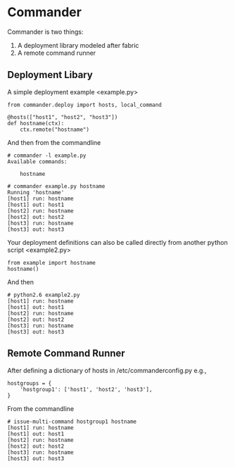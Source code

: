 Commander
=========
Commander is two things:

1. A deployment library modeled after fabric
2. A remote command runner


Deployment Libary
-----------------
A simple deployment example <example.py>

    from commander.deploy import hosts, local_command

    @hosts(["host1", "host2", "host3"])
    def hostname(ctx):
        ctx.remote("hostname")

And then from the commandline

    # commander -l example.py 
    Available commands:

        hostname

    # commander example.py hostname
    Running 'hostname'
    [host1] run: hostname
    [host1] out: host1
    [host2] run: hostname
    [host2] out: host2
    [host3] run: hostname
    [host3] out: host3

Your deployment definitions can also be called directly from another python script <example2.py>

    from example import hostname
    hostname()

And then

    # python2.6 example2.py
    [host1] run: hostname
    [host1] out: host1
    [host2] run: hostname
    [host2] out: host2
    [host3] run: hostname
    [host3] out: host3

Remote Command Runner
---------------------
After defining a dictionary of hosts in /etc/commanderconfig.py e.g.,

    hostgroups = {
        'hostgroup1': ['host1', 'host2', 'host3'],
    }

From the commandline

    # issue-multi-command hostgroup1 hostname
    [host1] run: hostname
    [host1] out: host1
    [host2] run: hostname
    [host2] out: host2
    [host3] run: hostname
    [host3] out: host3
